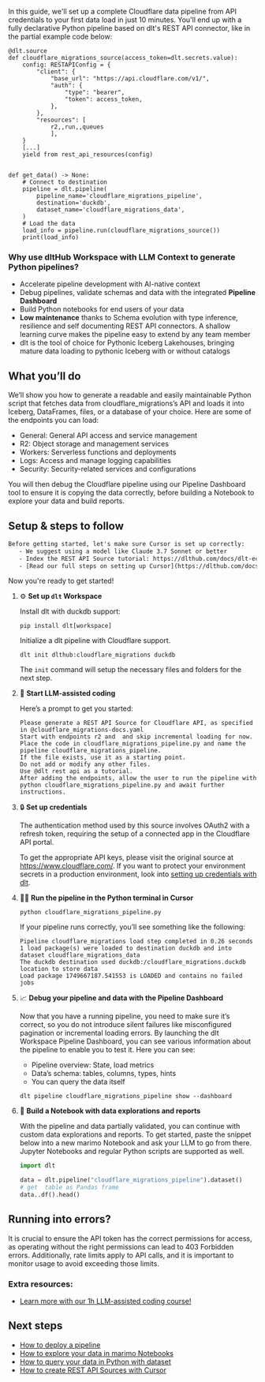 In this guide, we'll set up a complete Cloudflare data pipeline from API credentials to your first data load in just 10 minutes. You'll end up with a fully declarative Python pipeline based on dlt's REST API connector, like in the partial example code below:

```python-outcome
@dlt.source
def cloudflare_migrations_source(access_token=dlt.secrets.value):
    config: RESTAPIConfig = {
        "client": {
            "base_url": "https://api.cloudflare.com/v1/",
            "auth": {
                "type": "bearer",
                "token": access_token,
            },
        },
        "resources": [
            r2,,run,,queues
            ],
    }
    [...]
    yield from rest_api_resources(config)


def get_data() -> None:
    # Connect to destination
    pipeline = dlt.pipeline(
        pipeline_name='cloudflare_migrations_pipeline',
        destination='duckdb',
        dataset_name='cloudflare_migrations_data', 
    )
    # Load the data
    load_info = pipeline.run(cloudflare_migrations_source())
    print(load_info) 
```

### Why use dltHub Workspace with LLM Context to generate Python pipelines?

- Accelerate pipeline development with AI-native context
- Debug pipelines, validate schemas and data with the integrated **Pipeline Dashboard**
- Build Python notebooks for end users of your data
- **Low maintenance** thanks to Schema evolution with type inference, resilience and self documenting REST API connectors. A shallow learning curve makes the pipeline easy to extend by any team member
- dlt is the tool of choice for Pythonic Iceberg Lakehouses, bringing mature data loading to pythonic Iceberg with or without catalogs

## What you’ll do

We’ll show you how to generate a readable and easily maintainable Python script that fetches data from cloudflare_migrations’s API and loads it into Iceberg, DataFrames, files, or a database of your choice. Here are some of the endpoints you can load:

- General: General API access and service management
- R2: Object storage and management services
- Workers: Serverless functions and deployments
- Logs: Access and manage logging capabilities
- Security: Security-related services and configurations

You will then debug the Cloudflare pipeline using our Pipeline Dashboard tool to ensure it is copying the data correctly, before building a Notebook to explore your data and build reports.

## Setup & steps to follow

```default
Before getting started, let's make sure Cursor is set up correctly:
   - We suggest using a model like Claude 3.7 Sonnet or better
   - Index the REST API Source tutorial: https://dlthub.com/docs/dlt-ecosystem/verified-sources/rest_api/ and add it to context as **@dlt rest api**
   - [Read our full steps on setting up Cursor](https://dlthub.com/docs/dlt-ecosystem/llm-tooling/cursor-restapi#23-configuring-cursor-with-documentation)
```

Now you're ready to get started!

1. ⚙️ **Set up `dlt` Workspace**
    
    Install dlt with duckdb support:
    ```shell
    pip install dlt[workspace]
    ```

    Initialize a dlt pipeline with Cloudflare support.
    ```shell
    dlt init dlthub:cloudflare_migrations duckdb
    ```

    The `init` command will setup the necessary files and folders for the next step.
    
2. 🤠 **Start LLM-assisted coding**
    
    Here’s a prompt to get you started:
    
    ```prompt
    Please generate a REST API Source for Cloudflare API, as specified in @cloudflare_migrations-docs.yaml 
    Start with endpoints r2 and  and skip incremental loading for now. 
    Place the code in cloudflare_migrations_pipeline.py and name the pipeline cloudflare_migrations_pipeline. 
    If the file exists, use it as a starting point. 
    Do not add or modify any other files. 
    Use @dlt rest api as a tutorial. 
    After adding the endpoints, allow the user to run the pipeline with python cloudflare_migrations_pipeline.py and await further instructions.
    ```

    
3. 🔒 **Set up credentials** 
    
    The authentication method used by this source involves OAuth2 with a refresh token, requiring the setup of a connected app in the Cloudflare API portal.
    
    To get the appropriate API keys, please visit the original source at https://www.cloudflare.com/.
    If you want to protect your environment secrets in a production environment, look into [setting up credentials with dlt](https://dlthub.com/docs/walkthroughs/add_credentials).
    
4. 🏃‍♀️ **Run the pipeline in the Python terminal in Cursor**
    
    ```shell
    python cloudflare_migrations_pipeline.py
    ```
    
    If your pipeline runs correctly, you’ll see something like the following:
    
    ```shell
    Pipeline cloudflare_migrations load step completed in 0.26 seconds
    1 load package(s) were loaded to destination duckdb and into dataset cloudflare_migrations_data
    The duckdb destination used duckdb:/cloudflare_migrations.duckdb location to store data
    Load package 1749667187.541553 is LOADED and contains no failed jobs
    ```
    
5. 📈 **Debug your pipeline and data with the Pipeline Dashboard**

    Now that you have a running pipeline, you need to make sure it’s correct, so you do not introduce silent failures like misconfigured pagination or incremental loading errors. By launching the dlt Workspace Pipeline Dashboard, you can see various information about the pipeline to enable you to test it. Here you can see:
    - Pipeline overview: State, load metrics
    - Data’s schema: tables, columns, types, hints
    - You can query the data itself
    
    ```shell
    dlt pipeline cloudflare_migrations_pipeline show --dashboard
    ```
    
6. 🐍 **Build a Notebook with data explorations and reports**

    With the pipeline and data partially validated, you can continue with custom data explorations and reports. To get started, paste the snippet below into a new marimo Notebook and ask your LLM to go from there. Jupyter Notebooks and regular Python scripts are supported as well.

    
    ```python
    import dlt

   data = dlt.pipeline("cloudflare_migrations_pipeline").dataset()
   # get  table as Pandas frame
   data..df().head()
    ```

## Running into errors?

It is crucial to ensure the API token has the correct permissions for access, as operating without the right permissions can lead to 403 Forbidden errors. Additionally, rate limits apply to API calls, and it is important to monitor usage to avoid exceeding those limits.

### Extra resources:

- [Learn more with our 1h LLM-assisted coding course!](https://www.youtube.com/watch?v=GGid70rnJuM)

## Next steps

- [How to deploy a pipeline](https://dlthub.com/docs/walkthroughs/deploy-a-pipeline)
- [How to explore your data in marimo Notebooks](https://dlthub.com/docs/general-usage/dataset-access/marimo)
- [How to query your data in Python with dataset](https://dlthub.com/docs/general-usage/dataset-access/dataset)
- [How to create REST API Sources with Cursor](https://dlthub.com/docs/dlt-ecosystem/llm-tooling/cursor-restapi)